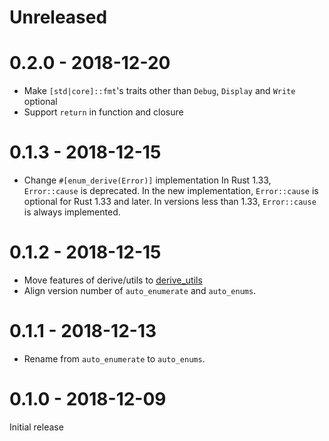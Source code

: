 # Unreleased

# 0.2.0 - 2018-12-20

* Make `[std|core]::fmt`'s traits other than `Debug`, `Display` and `Write` optional
* Support `return` in function and closure

# 0.1.3 - 2018-12-15

* Change `#[enum_derive(Error)]` implementation
  In Rust 1.33, `Error::cause` is deprecated. In the new implementation, `Error::cause` is optional for Rust 1.33 and later. In versions less than 1.33, `Error::cause` is always implemented.

# 0.1.2 - 2018-12-15

* Move features of derive/utils to [derive_utils](https://github.com/taiki-e/derive_utils)
* Align version number of `auto_enumerate` and `auto_enums`.

# 0.1.1 - 2018-12-13

* Rename from `auto_enumerate` to `auto_enums`.

# 0.1.0 - 2018-12-09

Initial release
